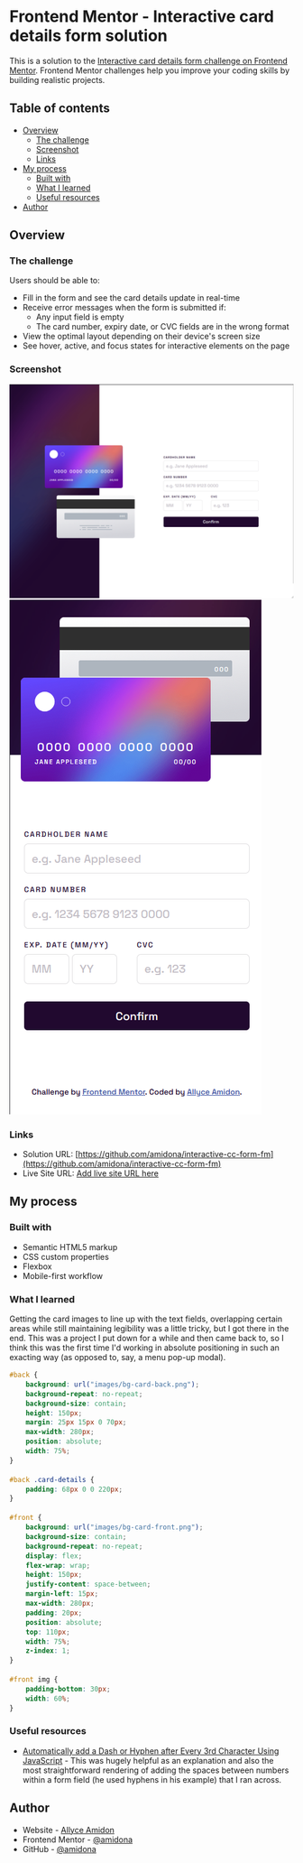 # Frontend Mentor - Interactive card details form solution

This is a solution to the [Interactive card details form challenge on Frontend Mentor](https://www.frontendmentor.io/challenges/interactive-card-details-form-XpS8cKZDWw). Frontend Mentor challenges help you improve your coding skills by building realistic projects. 

## Table of contents

- [Overview](#overview)
  - [The challenge](#the-challenge)
  - [Screenshot](#screenshot)
  - [Links](#links)
- [My process](#my-process)
  - [Built with](#built-with)
  - [What I learned](#what-i-learned)
  - [Useful resources](#useful-resources)
- [Author](#author)

## Overview

### The challenge

Users should be able to:

- Fill in the form and see the card details update in real-time
- Receive error messages when the form is submitted if:
  - Any input field is empty
  - The card number, expiry date, or CVC fields are in the wrong format
- View the optimal layout depending on their device's screen size
- See hover, active, and focus states for interactive elements on the page

### Screenshot

![desktop](./images/desktop.screenshot.png)
![mobile](./images/mobile.screenshot.png)

### Links

- Solution URL: [https://github.com/amidona/interactive-cc-form-fm](https://github.com/amidona/interactive-cc-form-fm)
- Live Site URL: [Add live site URL here](https://your-live-site-url.com)

## My process

### Built with

- Semantic HTML5 markup
- CSS custom properties
- Flexbox
- Mobile-first workflow

### What I learned

Getting the card images to line up with the text fields, overlapping certain areas while still maintaining legibility was a little tricky, but I got there in the end. This was a project I put down for a while and then came back to, so I think this was the first time I'd working in absolute positioning in such an exacting way (as opposed to, say, a menu pop-up modal).


```css
#back {
    background: url("images/bg-card-back.png");
    background-repeat: no-repeat;
    background-size: contain;
    height: 150px;
    margin: 25px 15px 0 70px;
    max-width: 280px;
    position: absolute;
    width: 75%;
}

#back .card-details {
    padding: 68px 0 0 220px;
}

#front {
    background: url("images/bg-card-front.png");
    background-size: contain;
    background-repeat: no-repeat;
    display: flex;
    flex-wrap: wrap;
    height: 150px;
    justify-content: space-between;
    margin-left: 15px;
    max-width: 280px;
    padding: 20px;
    position: absolute;
    top: 110px;
    width: 75%;
    z-index: 1;
}

#front img {
    padding-bottom: 30px;
    width: 60%;
}
```


### Useful resources

- [Automatically add a Dash or Hyphen after Every 3rd Character Using JavaScript](https://www.encodedna.com/javascript/how-to-add-dash-after-every-3rd-character-using-javascript-or-jquery.htm) - This was hugely helpful as an explanation and also the most straightforward rendering of adding the spaces between numbers within a form field (he used hyphens in his example) that I ran across.

## Author

- Website - [Allyce Amidon](https://allyceamidon.com/)
- Frontend Mentor - [@amidona](https://www.frontendmentor.io/profile/amidona)
- GitHub - [@amidona](https://github.com/amidona)

